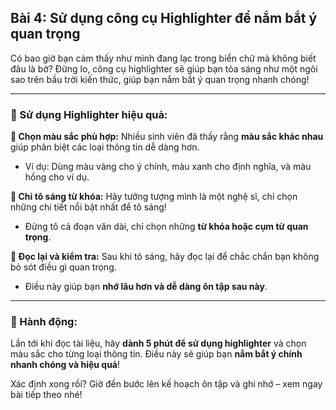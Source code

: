 ## Bài 4: Sử dụng công cụ Highlighter để nắm bắt ý quan trọng

Có bao giờ bạn cảm thấy như mình đang lạc trong biển chữ mà không biết đâu là bờ? Đừng lo, công cụ highlighter sẽ giúp bạn tỏa sáng như một ngôi sao trên bầu trời kiến thức, giúp bạn nắm bắt ý quan trọng nhanh chóng!

---

### 📌 Sử dụng Highlighter hiệu quả:

**🔹 Chọn màu sắc phù hợp:**
Nhiều sinh viên đã thấy rằng **màu sắc khác nhau** giúp phân biệt các loại thông tin dễ dàng hơn.
- Ví dụ: Dùng màu vàng cho ý chính, màu xanh cho định nghĩa, và màu hồng cho ví dụ.

**🔹 Chỉ tô sáng từ khóa:**
Hãy tưởng tượng mình là một nghệ sĩ, chỉ chọn những chi tiết nổi bật nhất để tô sáng!
- Đừng tô cả đoạn văn dài, chỉ chọn những **từ khóa hoặc cụm từ quan trọng**.

**🔹 Đọc lại và kiểm tra:**
Sau khi tô sáng, hãy đọc lại để chắc chắn bạn không bỏ sót điều gì quan trọng.
- Điều này giúp bạn **nhớ lâu hơn và dễ dàng ôn tập sau này**.

---

### 🚀 Hành động:

Lần tới khi đọc tài liệu, hãy **dành 5 phút để sử dụng highlighter** và chọn màu sắc cho từng loại thông tin. Điều này sẽ giúp bạn **nắm bắt ý chính nhanh chóng và hiệu quả**!

Xác định xong rồi? Giờ đến bước lên kế hoạch ôn tập và ghi nhớ – xem ngay bài tiếp theo nhé!